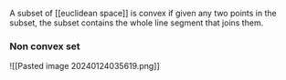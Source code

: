 A subset of [[euclidean space]] is convex if given any two points in the subset, the subset contains the whole line segment that joins them.

### Non convex set


![[Pasted image 20240124035619.png]]